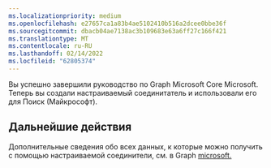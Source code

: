 ```yaml
---
ms.localizationpriority: medium
ms.openlocfilehash: e27657ca1a83b4ae5102410b516a2dcee0bbe36f
ms.sourcegitcommit: dbacb04ae7138ac3b109683e63a6ff27c166f421
ms.translationtype: MT
ms.contentlocale: ru-RU
ms.lasthandoff: 02/14/2022
ms.locfileid: "62805374"
---
```

<!-- markdownlint-disable MD002 MD025 MD041 -->

Вы успешно завершили руководство по Graph Microsoft Core Microsoft. Теперь вы создали настраиваемый соединитатель и использовали его для Поиск (Майкрософт).

## <a name="next-steps"></a>Дальнейшие действия
Дополнительные сведения обо всех данных, к которые можно получить с помощью настраиваемой соединители, см. в Graph [microsoft.](connecting-external-content-connectors-overview.md)